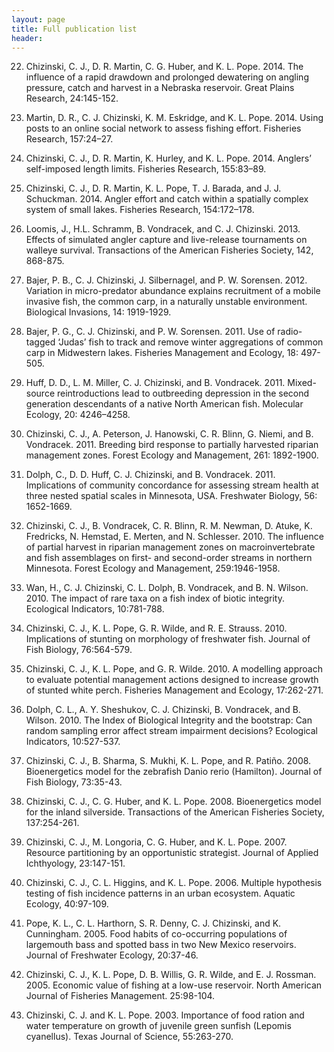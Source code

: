 ```yaml
---
layout: page
title: Full publication list
header: 
--- 
```



22. Chizinski, C. J., D. R. Martin, C. G. Huber, and K. L. Pope. 2014.  The influence of a rapid drawdown and prolonged dewatering on angling pressure, catch and harvest in a Nebraska reservoir.  Great Plains Research, 24:145-152.

21.	Martin, D. R., C. J. Chizinski, K. M. Eskridge, and K. L. Pope. 2014. Using posts to an online social network to assess fishing effort.  Fisheries Research, 157:24–27.

20.	Chizinski, C. J., D. R. Martin, K. Hurley, and K. L. Pope. 2014. Anglers’ self-imposed length limits.  Fisheries Research, 155:83–89.

19.	Chizinski, C. J., D. R. Martin, K. L. Pope, T. J. Barada, and J. J. Schuckman.  2014. Angler effort and catch within a spatially complex system of small lakes.  Fisheries Research, 154:172–178.

18.	Loomis, J., H.L. Schramm, B. Vondracek, and C. J. Chizinski. 2013. Effects of simulated angler capture and live-release tournaments on walleye survival.  Transactions of the American Fisheries Society, 142, 868-875.

17.	Bajer, P. B., C. J. Chizinski, J. Silbernagel, and P. W. Sorensen.  2012.  Variation in micro-predator abundance explains recruitment of a mobile invasive fish, the common carp, in a naturally unstable environment. Biological Invasions, 14: 1919-1929.

16.	Bajer, P. G., C. J. Chizinski, and P. W. Sorensen.  2011.  Use of radio-tagged ‘Judas’ fish to track and remove winter aggregations of common carp in Midwestern lakes.  Fisheries Management and Ecology, 18: 497-505. 

15.	Huff, D. D., L. M. Miller, C. J. Chizinski, and B. Vondracek.  2011.  Mixed-source reintroductions lead to outbreeding depression in the second generation descendants of a native North American fish.  Molecular Ecology, 20: 4246–4258.

14.	Chizinski, C. J., A. Peterson, J. Hanowski, C. R. Blinn, G. Niemi, and B. Vondracek.  2011.  Breeding bird response to partially harvested riparian management zones.  Forest Ecology and Management, 261: 1892-1900.

13.	Dolph, C., D. D. Huff, C. J. Chizinski, and B. Vondracek.  2011.  Implications of community concordance for assessing stream health at three nested spatial scales in Minnesota, USA.  Freshwater Biology, 56: 1652-1669.

12.	Chizinski, C. J., B. Vondracek, C. R. Blinn, R. M. Newman, D. Atuke, K. Fredricks, N. Hemstad, E. Merten, and N. Schlesser.  2010.  The influence of partial harvest in riparian management zones on macroinvertebrate and fish assemblages on first- and second-order streams in northern Minnesota.  Forest Ecology and Management, 259:1946-1958.

11.	Wan, H., C. J. Chizinski, C. L. Dolph, B. Vondracek, and B. N. Wilson.  2010.  The impact of rare taxa on a fish index of biotic integrity.  Ecological Indicators, 10:781-788.

10.	Chizinski, C. J., K. L. Pope, G. R. Wilde, and R. E. Strauss.  2010.  Implications of stunting on morphology of freshwater fish. Journal of Fish Biology, 76:564-579.

9.	Chizinski, C. J., K. L. Pope, and G. R. Wilde.  2010.  A modelling approach to evaluate potential management actions designed to increase growth of stunted white perch.  Fisheries Management and Ecology, 17:262-271.

8.	Dolph, C. L., A. Y. Sheshukov, C. J. Chizinski, B. Vondracek, and B. Wilson.  2010.  The Index of Biological Integrity and the bootstrap: Can random sampling error affect stream impairment decisions?  Ecological Indicators, 10:527-537.

7.	Chizinski, C. J., B. Sharma, S. Mukhi, K. L. Pope, and R. Patiño.  2008.  Bioenergetics model for the zebrafish Danio rerio (Hamilton).  Journal of Fish Biology, 73:35-43.

6.	Chizinski, C. J., C. G. Huber, and K. L. Pope.  2008.  Bioenergetics model for the inland silverside.  Transactions of the American Fisheries Society, 137:254-261.

5.	Chizinski, C. J., M. Longoria, C. G. Huber, and K. L. Pope.  2007.  Resource partitioning by an opportunistic strategist.  Journal of Applied Ichthyology, 23:147-151.

4.	Chizinski, C. J., C. L. Higgins, and K. L. Pope.  2006.  Multiple hypothesis testing of fish incidence patterns in an urban ecosystem.  Aquatic Ecology, 40:97-109.

3.	Pope, K. L., C. L. Harthorn, S. R. Denny, C. J. Chizinski, and K. Cunningham.  2005.  Food habits of co-occurring populations of largemouth bass and spotted bass in two New Mexico reservoirs.  Journal of Freshwater Ecology, 20:37-46.

2.	Chizinski, C. J., K. L. Pope, D. B. Willis, G. R. Wilde, and E. J. Rossman.  2005.  Economic value of fishing at a low-use reservoir.  North American Journal of Fisheries Management. 25:98-104. 

1.	Chizinski, C. J. and K. L. Pope.  2003.  Importance of food ration and water temperature on growth of juvenile green sunfish (Lepomis cyanellus).  Texas Journal of Science, 55:263-270.


